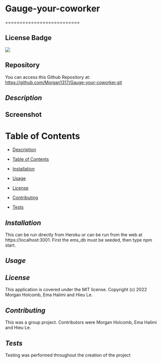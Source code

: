 # Gauge-your-coworker
==========================

## License Badge
![](https://img.shields.io/badge/license-MIT-blue)

## Repository
You can access this Github Repository at: https://github.com/Morgan1317/Gauge-your-coworker.git

## *Description*

## Screenshot

# Table of Contents
* [Description](#description)
+ [Table of Contents](#table-of-contents)
- [Installation](#installation)
* [Usage](#usage)
+ [License](#license)
- [Contributing](#contributing)
* [Tests](#tests)

## *Installation*
This can be run directly from Heroku or can be run from the web at https://localhost:3001. First the ems_db must be seeded, then type npm start.

## *Usage*

## *License*
This application is covered under the MIT license. Copyright (c) 2022 Morgan Holcomb, Ema Halimi and Hieu Le.

## *Contributing*
This was a group project. Contributors were Morgan Holcomb, Ema Halimi and Hieu Le.

## *Tests*
Testing was performed throughout the creation of the project

